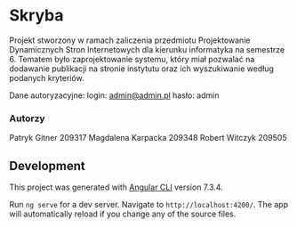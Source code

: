# Skryba

Projekt stworzony w ramach zaliczenia przedmiotu Projektowanie Dynamicznych Stron Internetowych dla kierunku informatyka na semestrze 6.
Tematem było zaprojektowanie systemu, który miał pozwalać na dodawanie publikacji na stronie instytutu oraz ich wyszukiwanie według podanych kryteriów.

Dane autoryzacyjne: 
login: admin@admin.pl
hasło: admin

### Autorzy
Patryk Gitner 209317
Magdalena Karpacka 209348
Robert Witczyk 209505

## Development 

This project was generated with [Angular CLI](https://github.com/angular/angular-cli) version 7.3.4.

Run `ng serve` for a dev server. Navigate to `http://localhost:4200/`. The app will automatically reload if you change any of the source files.


